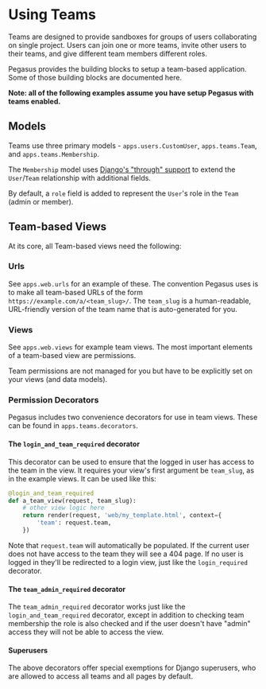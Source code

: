 Using Teams
===========

Teams are designed to provide sandboxes for groups of users collaborating on single project.
Users can join one or more teams, invite other users to their teams, and give different team members different roles.

Pegasus provides the building blocks to setup a team-based application.
Some of those building blocks are documented here.

**Note: all of the following examples assume you have setup Pegasus with teams enabled.**

## Models

Teams use three primary models - `apps.users.CustomUser`, `apps.teams.Team`, and `apps.teams.Membership`.

The `Membership` model uses [Django's "through" support](https://docs.djangoproject.com/en/2.2/ref/models/fields/#django.db.models.ManyToManyField.through) 
to extend the `User`/`Team` relationship with additional fields.

By default, a `role` field is added to represent the `User`'s role in the `Team` (admin or member).

## Team-based Views

At its core, all Team-based views need the following:

### Urls

See `apps.web.urls` for an example of these.
The convention Pegasus uses is to make all team-based URLs of the form
`https://example.com/a/<team_slug>/`. The `team_slug` is a human-readable, URL-friendly version
of the team name that is auto-generated for you.

### Views

See `apps.web.views` for example team views. 
The most important elements of a team-based view are permissions.

Team permissions are not managed for you but have to be explicitly set on your views (and data models). 

### Permission Decorators

Pegasus includes two convenience decorators for use in team views.
These can be found in `apps.teams.decorators`.

#### The `login_and_team_required` decorator

This decorator can be used to ensure that the logged in user has access to the team in the view.
It requires your view's first argument be `team_slug`, as in the example views.
It can be used like this:

```python
@login_and_team_required
def a_team_view(request, team_slug):
    # other view logic here
    return render(request, 'web/my_template.html', context={
        'team': request.team,
    })

```

Note that `request.team` will automatically be populated. 
If the current user does not have access to the team they will see a 404 page.
If no user is logged in they'll be redirected to a login view, just like the `login_required` decorator.

#### The `team_admin_required` decorator

The `team_admin_required` decorator works just like the `login_and_team_required` decorator, except
in addition to checking team membership the role is also checked and if the user doesn't have
"admin" access they will not be able to access the view.

#### Superusers

The above decorators offer special exemptions for Django superusers, who are allowed to access
all teams and all pages by default.

